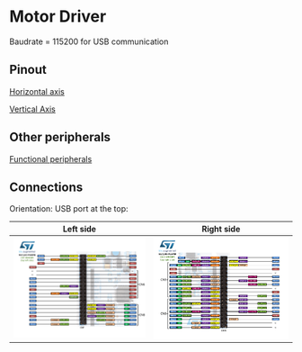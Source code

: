 # Motor Driver

Baudrate = 115200 for USB communication

## Pinout

[Horizontal axis](https://www.notion.so/6ad54d81b35a45a8b018a5905f3e8b5c)

[Vertical Axis](https://www.notion.so/d2dfce12948c4250acd92c0152aaef49)

## Other peripherals

[Functional peripherals](https://www.notion.so/3c5ff06f37bb45cf9415a7de83f3558b)


## Connections
Orientation: USB port at the top:

Left side             |  Right side
:-------------------------:|:-------------------------:
![](docs/connections_left.png)  |  ![](docs/connections_right.png)
